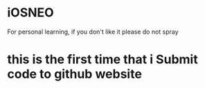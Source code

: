 # iOSNEO
For personal learning, if you don't like it please do not spray
# this is the first time that i Submit code to github website 
